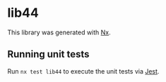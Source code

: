 # lib44

This library was generated with [Nx](https://nx.dev).


## Running unit tests

Run `nx test lib44` to execute the unit tests via [Jest](https://jestjs.io).


